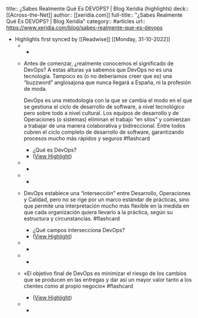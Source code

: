 title:: ¿Sabes Realmente Qué Es DEVOPS? | Blog Xeridia (highlights)
deck:: [[Across-the-Net]]
author:: [[xeridia.com]]
full-title:: "¿Sabes Realmente Qué Es DEVOPS? | Blog Xeridia"
category:: #articles
url:: https://www.xeridia.com/blog/sabes-realmente-que-es-devops

- Highlights first synced by [[Readwise]] [[Monday, 31-10-2022]]
	- -
	- Antes de comenzar, ¿realmente conocemos el significado de DevOps? A estas alturas ya sabemos que DevOps no es una tecnología. Tampoco es (o no deberíamos creer que es) una “buzzword” anglosajona que nunca llegará a España, ni la profesión de moda.
	  
	  DevOps es una metodología con la que se cambia el modo en el que se gestiona el ciclo de desarrollo de software, a nivel tecnológico pero sobre todo a nivel cultural. Los equipos de desarrollo y de Operaciones (o sistemas) eliminan el trabajo “en silos” y comienzan a trabajar de una manera colaborativa y bidireccional. Entre todos cubren el ciclo completo de desarrollo de software, garantizando procesos mucho más rápidos y seguros #flashcard
		- ¿Qué es DevOps?
		- ([View Highlight](https://instapaper.com/read/1436144907/17176457))
	- -
	- -
	- DevOps establece una “intersección” entre Desarrollo, Operaciones y Calidad, pero no se rige por un marco estándar de prácticas, sino que permite una interpretación mucho más flexible en la medida en que cada organización quiera llevarlo a la práctica, según su estructura y circunstancias. #flashcard
		- ¿Qué campos intersecciona DevOps?
		- ([View Highlight](https://instapaper.com/read/1436144907/17176464))
	- -
	- -
	- «El objetivo final de DevOps es minimizar el riesgo de los cambios que se producen en las entregas y dar así un mayor valor tanto a los clientes como al propio negocio« #flashcard
		- ([View Highlight](https://instapaper.com/read/1436144907/17176466))
	- -
